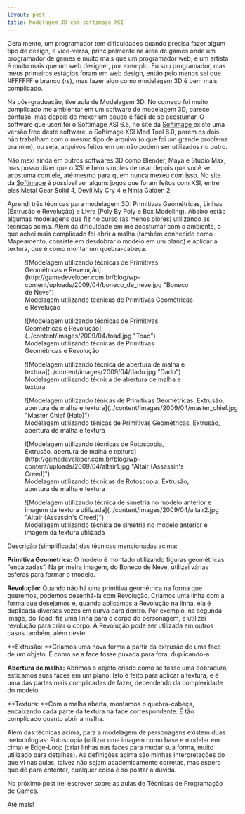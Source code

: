 ```yaml
---
layout: post
title: Modelagem 3D com softimage XSI
---
```


Geralmente, um programador tem dificuldades quando precisa fazer algum tipo de design, e vice-versa, principalmente na área de games onde um programador de games é muito mais que um programador web, e um artista é muito mais que um web designer, por exemplo. Eu sou programador, mas meus primeiros estágios foram em web design, então pelo menos sei que #FFFFFF é branco (rs), mas fazer algo como modelagem 3D é bem mais complicado.

Na pós-graduação, tive aula de Modelagem 3D. No começo foi muito complicado me ambientar em um software de modelagem 3D, parece confuso, mas depois de mexer um pouco é fácil de se acostumar. O software que useri foi o Softimage XSI 6.5, no site da [Softimage ](http://www.softimage.com/downloads/ "Softimage")existe uma versão free deste software, o Softimage XSI Mod Tool 6.0, porém os dois não trabalham com o mesmo tipo de arquivo (o que foi um grande problema pra mim), ou seja, arquivos feitos em um não podem ser utilizados no outro.

Não mexi ainda em outros softwares 3D como Blender, Maya e Studio Max, mas posso dizer que o XSI é bem simples de usar depois que você se acostuma com ele, até mesmo para quem nunca mexeu com isso. No site da [Softimage](http://www.softimage.com/products/xsi/customer_stories/default.aspx "Softimage") é possível ver alguns jogos que foram feitos com XSI, entre eles Metal Gear Solid 4, Devil My Cry 4 e Ninja Gaiden 2.

Aprendi três técnicas para modelagem 3D: Primitivas Geométricas, Linhas (Extrusão e Revolução) e Livre (Poly By Poly e Box Modeling). Abaixo estão algumas modelagens que fiz no curso (as menos piores) utilizando as técnicas acima. Além da dificuldade em me acostumar com o ambiente, o que achei mais complicado foi abrir a malha (também conhecido como Mapeamento, consiste em desdobrar o modelo em um plano) e aplicar a textura, que é como montar um quebra-cabeça.

<figure class="wp-caption aligncenter" id="attachment_21" style="width: 386px">![Modelagem utilizando técnicas de Primitivas Geométricas e Revelução](http://gamedeveloper.com.br/blog/wp-content/uploads/2009/04/boneco_de_neve.jpg "Boneco de Neve")<figcaption class="wp-caption-text">Modelagem utilizando técnicas de Primitivas Geométricas e Revelução</figcaption></figure><figure class="wp-caption aligncenter" id="attachment_23" style="width: 366px">![Modelagem utilizando técnicas de Primitivas Geométricas e Revolução](../content/images/2009/04/toad.jpg "Toad")<figcaption class="wp-caption-text">Modelagem utilizando técnicas de Primitivas Geométricas e Revolução</figcaption></figure><figure class="wp-caption aligncenter" id="attachment_24" style="width: 386px">![Modelagem utilizando técnica de abertura de malha e textura](../content/images/2009/04/dado.jpg "Dado")<figcaption class="wp-caption-text">Modelagem utilizando técnica de abertura de malha e textura</figcaption></figure><figure class="wp-caption aligncenter" id="attachment_25" style="width: 495px">![Modelagem utilizando ténicas de Primitivas Geométricas, Extrusão, abertura de malha e textura](../content/images/2009/04/master_chief.jpg "Master Chief (Halo)")<figcaption class="wp-caption-text">Modelagem utilizando ténicas de Primitivas Geométricas, Extrusão, abertura de malha e textura</figcaption></figure><figure class="wp-caption aligncenter" id="attachment_27" style="width: 381px">![Modelagem utilizando técnicas de Rotoscopia, Extrusão, abertura de malha e textura](http://gamedeveloper.com.br/blog/wp-content/uploads/2009/04/altair1.jpg "Altair (Assassin's Creed)")<figcaption class="wp-caption-text">Modelagem utilizando técnicas de Rotoscopia, Extrusão, abertura de malha e textura</figcaption></figure><figure class="wp-caption aligncenter" id="attachment_28" style="width: 450px">![Modelagem utilizando técnica de simetria no modelo anterior e imagem da textura utilizada](../content/images/2009/04/altair2.jpg "Altair (Assassin's Creed)")<figcaption class="wp-caption-text">Modelagem utilizando técnica de simetria no modelo anterior e imagem da textura utilizada</figcaption></figure>Descrição (simplificada) das técnicas mencionadas acima:

**Primitiva Geométrica:** O modelo é montado utilizando figuras geométricas “encaixadas”. Na primeira imagem, do Boneco de Neve, utilizei várias esferas para formar o modelo.

**Revolução:** Quando não há uma primitiva geométrica na forma que queremos, podemos desenhá-la com Revolução. Criamos uma linha com a forma que desejamos e, quando aplicamos a Revolução na linha, ela é duplicada diversas vezes em curva para dentro. Por exemplo, na segunda image, do Toad, fiz uma linha para o corpo do personagem, e utilizei revolução para criar o corpo. A Revolução pode ser utilizada em outros casos também, além deste.

**Extrusão: **Criamos uma nova forma a partir da extrusão de uma face de um objeto. É como se a face fosse puxada para fora, duplicando-a.

**Abertura de malha:** Abrimos o objeto criado como se fosse uma dobradura, esticamos suas faces em um plano. Isto é feito para aplicar a textura, e é uma das partes mais complicadas de fazer, dependendo da complexidade do modelo.

**Textura: **Com a malha aberta, montamos o quebra-cabeça, encaixando cada parte da textura na face correspondente. É tão complicado quanto abrir a malha.

Além das técnicas acima, para a modelagem de personagens existem duas metodologias: Rotoscopia (utilizar uma imagem como base e modelar em cima) e Edge-Loop (criar linhas nas faces para mudar sua forma, muito utilizado para detalhes). As definições acima são minhas interpretações do que vi nas aulas, talvez não sejam academicamente corretas, mas espero que dê para ententer, qualquer coisa é só postar a dúvida.

No próximo post irei escrever sobre as aulas de Técnicas de Programação de Games.

Até mais!

